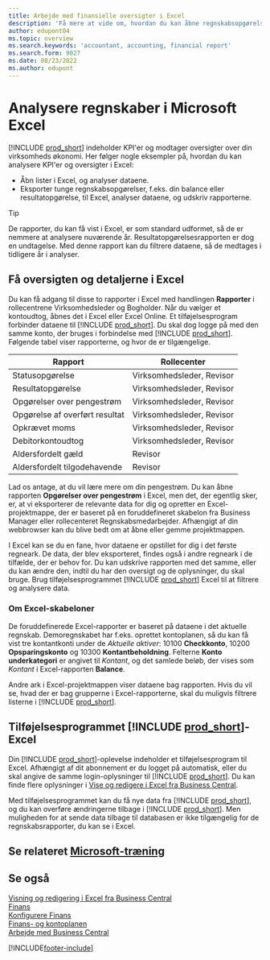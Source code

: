 ```yaml
---
title: Arbejde med finansielle oversigter i Excel
description: 'Få mere at vide om, hvordan du kan åbne regnskabsopgørelser i Microsoft Excel fra Business Central for bedre analyse.'
author: edupont04
ms.topic: overview
ms.search.keywords: 'accountant, accounting, financial report'
ms.search.form: 9027
ms.date: 08/23/2022
ms.author: edupont
---
```

# <a name="analyzing-financial-statements-in-microsoft-excel" />Analysere regnskaber i Microsoft Excel

[!INCLUDE [prod_short](includes/prod_short.md)] indeholder KPI'er og modtager oversigter over din virksomheds økonomi. Her følger nogle eksempler på, hvordan du kan analysere KPI'er og oversigter i Excel:

* Åbn lister i Excel, og analyser dataene. 
* Eksporter tunge regnskabsopgørelser, f.eks. din balance eller resultatopgørelse, til Excel, analyser dataene, og udskriv rapporterne.  

> [!TIP]
> De rapporter, du kan få vist i Excel, er som standard udformet, så de er nemmere at analysere nuværende år. Resultatopgørelsesrapporten er dog en undtagelse. Med denne rapport kan du filtrere dataene, så de medtages i tidligere år i analyser.

## <a name="getting-the-overview-and-the-details-in-excel" />Få oversigten og detaljerne i Excel

Du kan få adgang til disse to rapporter i Excel med handlingen **Rapporter** i rollecentrene Virksomhedsleder og Bogholder. Når du vælger et kontoudtog, åbnes det i Excel eller Excel Online. Et tilføjelsesprogram forbinder dataene til [!INCLUDE [prod_short](includes/prod_short.md)]. Du skal dog logge på med den samme konto, der bruges i forbindelse med [!INCLUDE [prod_short](includes/prod_short.md)]. Følgende tabel viser rapporterne, og hvor de er tilgængelige.  


|Rapport  |Rollecenter  |
|---------|---------|
|Statusopgørelse                 | Virksomhedsleder, Revisor |
|Resultatopgørelse              | Virksomhedsleder, Revisor |
|Opgørelser over pengestrøm       | Virksomhedsleder, Revisor |
|Opgørelse af overført resultat| Virksomhedsleder, Revisor |
|Opkrævet moms         | Virksomhedsleder, Revisor |
|Debitorkontoudtog           | Virksomhedsleder, Revisor |
|Aldersfordelt gæld         | Revisor |
|Aldersfordelt tilgodehavende      | Revisor |

Lad os antage, at du vil lære mere om din pengestrøm. Du kan åbne rapporten **Opgørelser over pengestrøm** i Excel, men det, der egentlig sker, er, at vi eksporterer de relevante data for dig og opretter en Excel-projektmappe, der er baseret på en foruddefineret skabelon fra Business Manager eller rollecenteret Regnskabsmedarbejder. Afhængigt af din webbrowser kan du blive bedt om at åbne eller gemme projektmappen.  

I Excel kan se du en fane, hvor dataene er opstillet for dig i det første regneark. De data, der blev eksporteret, findes også i andre regneark i de tilfælde, der er behov for. Du kan udskrive rapporten med det samme, eller du kan ændre den, indtil du har den oversigt og de oplysninger, du skal bruge. Brug tilføjelsesprogrammet [!INCLUDE [prod_short](includes/prod_short.md)] Excel til at filtrere og analysere data.  

### <a name="understanding-the-excel-templates" />Om Excel-skabeloner

De foruddefinerede Excel-rapporter er baseret på dataene i det aktuelle regnskab. Demoregnskabet har f.eks. oprettet kontoplanen, så du kan få vist tre kontantkonti under de *Aktuelle aktiver*: 10100 **Checkkonto**, 10200 **Opsparingskonto** og 10300 **Kontantbeholdning**. Felterne **Konto underkategori** er angivet til *Kontant*, og det samlede beløb, der vises som *Kontant* i Excel-rapporten **Balance**.  

Andre ark i Excel-projektmappen viser dataene bag rapporten. Hvis du vil se, hvad der er bag grupperne i Excel-rapporterne, skal du muligvis filtrere listerne i [!INCLUDE [prod_short](includes/prod_short.md)].  

## <a name="the-include-prodshortincludesprodshortmd-excel-add-in" />Tilføjelsesprogrammet [!INCLUDE [prod_short](includes/prod_short.md)]-Excel

Din [!INCLUDE [prod_short](includes/prod_short.md)]-oplevelse indeholder et tilføjelsesprogram til Excel. Afhængigt af dit abonnement er du logget på automatisk, eller du skal angive de samme login-oplysninger til [!INCLUDE [prod_short](includes/prod_short.md)]. Du kan finde flere oplysninger i [Vise og redigere i Excel fra Business Central](across-work-with-excel.md).  

Med tilføjelsesprogrammet kan du få nye data fra [!INCLUDE [prod_short](includes/prod_short.md)], og du kan overføre ændringerne tilbage i [!INCLUDE [prod_short](includes/prod_short.md)]. Men muligheden for at sende data tilbage til databasen er ikke tilgængelig for de regnskabsrapporter, du kan se i Excel.  

## <a name="see-related-microsoft-trainingtrainingmodulesconfigure-powerbi-excel-dynamics--business-centralindex" />Se relateret [Microsoft-træning](/training/modules/configure-powerbi-excel-dynamics-365-business-central/index)

## <a name="see-also" />Se også

[Visning og redigering i Excel fra Business Central](across-work-with-excel.md)  
[Finans](finance.md)  
[Konfigurere Finans](finance-setup-finance.md)  
[Finans- og kontoplanen](finance-general-ledger.md)  
[Arbejde med Business Central](ui-work-product.md)  


[!INCLUDE[footer-include](includes/footer-banner.md)]
